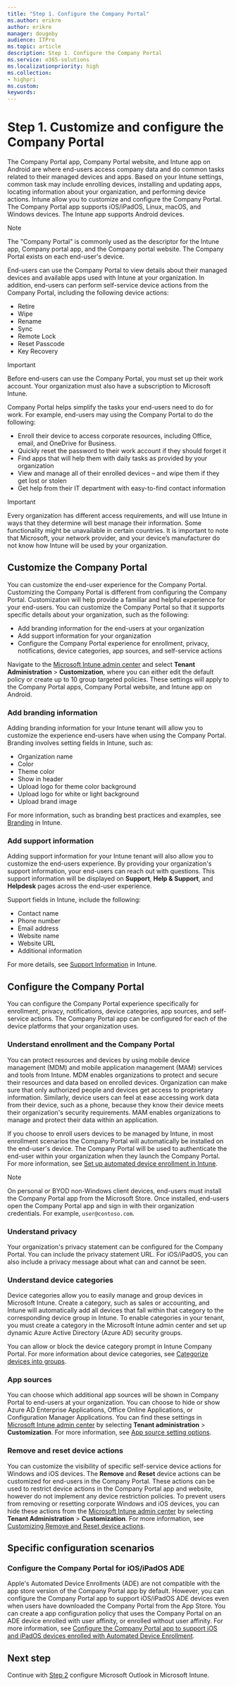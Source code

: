 ```yaml
---
title: "Step 1. Configure the Company Portal"
ms.author: erikre
author: erikre
manager: dougeby
audience: ITPro
ms.topic: article
description: Step 1. Configure the Company Portal
ms.service: o365-solutions
ms.localizationpriority: high
ms.collection:
- highpri
ms.custom:
keywords:
---
```


# Step 1. Customize and configure the Company Portal

The Company Portal app, Company Portal website, and Intune app on Android are where end-users access company data and do common tasks related to their managed devices and apps. Based on your Intune settings, common task may include enrolling devices, installing and updating apps, locating information about your organization, and performing device actions. Intune allow you to customize and configure the Company Portal. The Company Portal app supports iOS/iPadOS, Linux, macOS, and Windows devices. The Intune app supports Android devices.

> [!NOTE]
> The "Company Portal" is commonly used as the descriptor for the Intune app, Company portal app, and the Company portal website. The Company Portal exists on each end-user's device.

End-users can use the Company Portal to view details about their managed devices and available apps used with Intune at your organization. In addition, end-users can perform self-service device actions from the Company Portal, including the following device actions:

- Retire
- Wipe
- Rename
- Sync
- Remote Lock
- Reset Passcode
- Key Recovery

> [!IMPORTANT]
> Before end-users can use the Company Portal, you must set up their work account. Your organization must also have a subscription to Microsoft Intune.

Company Portal helps simplify the tasks your end-users need to do for work. For example, end-users may using the Company Portal to do the following:

- Enroll their device to access corporate resources, including Office, email, and OneDrive for Business.
- Quickly reset the password to their work account if they should forget it
- Find apps that will help them with daily tasks as provided by your organization
- View and manage all of their enrolled devices – and wipe them if they get lost or stolen
- Get help from their IT department with easy-to-find contact information

> [!IMPORTANT]
> Every organization has different access requirements, and will use Intune in ways that they determine will best manage their information. Some functionality might be unavailable in certain countries. It is important to note that Microsoft, your network provider, and your device’s manufacturer do not know how Intune will be used by your organization.

## Customize the Company Portal

You can customize the end-user experience for the Company Portal. Customizing the Company Portal is different from configuring the Company Portal. Customization will help provide a familiar and helpful experience for your end-users. You can customize the Company Portal so that it supports specific details about your organization, such as the following:

- Add branding information for the end-users at your organization
- Add support information for your organization
- Configure the Company Portal experience for enrollment, privacy, notifications, device categories, app sources, and self-service actions

Navigate to the [Microsoft Intune admin center](https://go.microsoft.com/fwlink/?linkid=2109431) and select **Tenant Administration** > **Customization**, where you can either edit the default policy or create up to 10 group targeted policies. These settings will apply to the Company Portal apps, Company Portal website, and Intune app on Android.

### Add branding information

Adding branding information for your Intune tenant will allow you to customize the experience end-users have when using the Company Portal. Branding involves setting fields in Intune, such as:

- Organization name
- Color
- Theme color
- Show in header
- Upload logo for theme color background
- Upload logo for white or light background
- Upload brand image

For more information, such as branding best practices and examples, see [Branding](/mem/intune/apps/company-portal-app#branding) in Intune.

### Add support information

Adding support information for your Intune tenant will also allow you to customize the end-users experience. By providing your organization's support information, your end-users can reach out with questions. This support information will be displayed on **Support**, **Help & Support**, and **Helpdesk** pages across the end-user experience.

Support fields in Intune, include the following:

- Contact name
- Phone number
- Email address
- Website name
- Website URL
- Additional information

For more details, see [Support Information](/mem/intune/apps/company-portal-app#support-information) in Intune.

## Configure the Company Portal

You can configure the Company Portal experience specifically for enrollment, privacy, notifications, device categories, app sources, and self-service actions. The Company Portal app can be configured for each of the device platforms that your organization uses.

### Understand enrollment and the Company Portal

You can protect resources and devices by using mobile device management (MDM) and mobile application management (MAM) services and tools from Intune. MDM enables organizations to protect and secure their resources and data based on enrolled devices. Organization can make sure that only authorized people and devices get access to proprietary information. Similarly, device users can feel at ease accessing work data from their device, such as a phone, because they know their device meets their organization's security requirements. MAM enables organizations to manage and protect their data within an application.

If you choose to enroll users devices to be managed by Intune, in most enrollment scenarios the Company Portal will automatically be installed on the end-user's device. The Company Portal will be used to authenticate the end-user within your organization when they launch the Company Portal. For more information, see [Set up automated device enrollment in Intune](/mem/intune/enrollment/device-enrollment-program-enroll-ios).

> [!NOTE]
> On personal or BYOD non-Windows client devices, end-users must install the Company Portal app from the Microsoft Store. Once installed, end-users open the Company Portal app and sign in with their organization credentials. For example, `user@contoso.com`.

### Understand privacy

Your organization's privacy statement can be configured for the Company Portal. You can include the privacy statement URL. For iOS/iPadOS, you can also include a privacy message about what can and cannot be seen.

### Understand device categories

Device categories allow you to easily manage and group devices in Microsoft Intune. Create a category, such as sales or accounting, and Intune will automatically add all devices that fall within that category to the corresponding device group in Intune. To enable categories in your tenant, you must create a category in the Microsoft Intune admin center and set up dynamic Azure Active Directory (Azure AD) security groups.

You can allow or block the device category prompt in Intune Company Portal. For more information about device categories, see [Categorize devices into groups](/mem/intune/enrollment/device-group-mapping).

### App sources

You can choose which additional app sources will be shown in Company Portal to end-users at your organization. You can choose to hide or show Azure AD Enterprise Applications, Office Online Applications, or Configuration Manager Applications. You can find these settings in [Microsoft Intune admin center](https://go.microsoft.com/fwlink/?linkid=2109431) by selecting **Tenant administration** > **Customization**. For more information, see [App source setting options](/mem/intune/apps/company-portal-app#app-source-setting-options).

### Remove and reset device actions

You can customize the visibility of specific self-service device actions for Windows and iOS devices. The **Remove** and **Reset** device actions can be customized for end-users in the Company Portal. These actions can be used to restrict device actions in the Company Portal app and website, however do not implement any device restriction policies. To prevent users from removing or resetting corporate Windows and iOS devices, you can hide these actions from the [Microsoft Intune admin center](https://go.microsoft.com/fwlink/?linkid=2109431) by selecting **Tenant Administration** > **Customization**. For more information, see [Customizing Remove and Reset device actions](/mem/intune/apps/company-portal-app#customizing-remove-and-reset-device-actions).

## Specific configuration scenarios

### Configure the Company Portal for iOS/iPadOS ADE

Apple's Automated Device Enrollments (ADE) are not compatible with the app store version of the Company Portal app by default. However, you can configure the Company Portal app to support iOS/iPadOS ADE devices even when users have downloaded the Company Portal from the App Store. You can create a app configuration policy that uses the Company Portal on an ADE device enrolled with user affinity, or enrolled without user affinity. For more information, see [Configure the Company Portal app to support iOS and iPadOS devices enrolled with Automated Device Enrollment](/mem/intune/apps/app-configuration-policies-use-ios#configure-the-company-portal-app-to-support-ios-and-ipados-devices-enrolled-with-automated-device-enrollment).

## Next step

<!--
[![Step 2 - configure Microsoft Outlook](../media/configure-managed-apps/configure-managed-apps-04.png)](apps-config-step-2.md)
-->
Continue with [Step 2](apps-config-step-2.md) configure Microsoft Outlook in Microsoft Intune.
